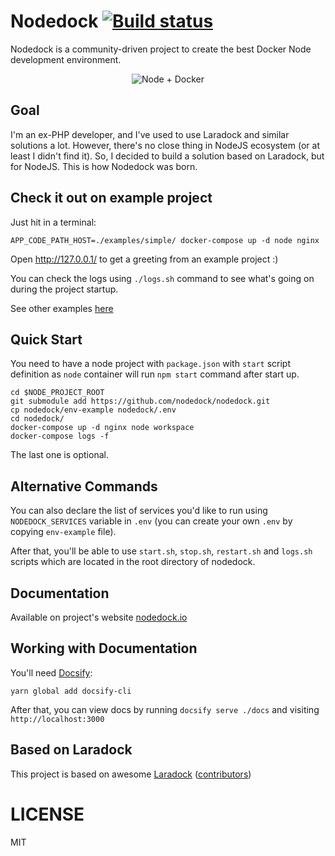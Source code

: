 # Nodedock <a href="https://travis-ci.org/nodedock/nodedock"><img src="https://travis-ci.org/nodedock/nodedock.svg?branch=master" alt="Build status"></a>

Nodedock is a community-driven project to create the best Docker Node development environment.

<p align="center">
<img alt="Node + Docker" src="https://raw.githubusercontent.com/nodedock/nodedock/master/docs/node-docker.png" />
</p>

## Goal

I'm an ex-PHP developer, and I've used to use Laradock and similar solutions a lot. However, there's no close thing in NodeJS ecosystem (or at least I didn't find it). So, I decided to build a solution based on Laradock, but for NodeJS. This is how Nodedock was born.

## Check it out on example project

Just hit in a terminal:

```
APP_CODE_PATH_HOST=./examples/simple/ docker-compose up -d node nginx
```

Open http://127.0.0.1/ to get a greeting from an example project :)

You can check the logs using `./logs.sh` command to see what's going on during the project startup.

See other examples [here](./examples)

## Quick Start

You need to have a node project with `package.json` with `start` script definition as `node` container will run `npm start` command after start up.

```
cd $NODE_PROJECT_ROOT
git submodule add https://github.com/nodedock/nodedock.git
cp nodedock/env-example nodedock/.env
cd nodedock/
docker-compose up -d nginx node workspace
docker-compose logs -f
```

The last one is optional.

## Alternative Commands

You can also declare the list of services you'd like to run using `NODEDOCK_SERVICES` variable in `.env` (you can create your own `.env` by copying `env-example` file).

After that, you'll be able to use `start.sh`, `stop.sh`, `restart.sh` and `logs.sh` scripts which are located in the root directory of nodedock.

## Documentation

Available on project's website [nodedock.io](https://nodedock.io)

## Working with Documentation

You'll need [Docsify](https://docsify.js.org/):

```
yarn global add docsify-cli
```

After that, you can view docs by running `docsify serve ./docs` and visiting `http://localhost:3000`

## Based on Laradock

This project is based on awesome [Laradock](https://github.com/laradock/laradock) ([contributors](https://github.com/laradock/laradock/graphs/contributors))

# LICENSE

MIT
